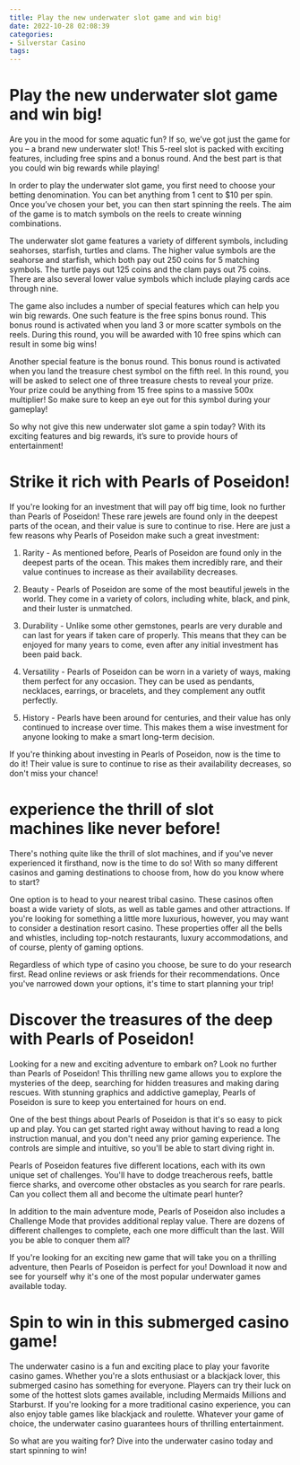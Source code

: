 ```yaml
---
title: Play the new underwater slot game and win big!
date: 2022-10-28 02:08:39
categories:
- Silverstar Casino
tags:
---
```



#  Play the new underwater slot game and win big!

Are you in the mood for some aquatic fun? If so, we’ve got just the game for you – a brand new underwater slot! This 5-reel slot is packed with exciting features, including free spins and a bonus round. And the best part is that you could win big rewards while playing!

In order to play the underwater slot game, you first need to choose your betting denomination. You can bet anything from 1 cent to $10 per spin. Once you’ve chosen your bet, you can then start spinning the reels. The aim of the game is to match symbols on the reels to create winning combinations.

The underwater slot game features a variety of different symbols, including seahorses, starfish, turtles and clams. The higher value symbols are the seahorse and starfish, which both pay out 250 coins for 5 matching symbols. The turtle pays out 125 coins and the clam pays out 75 coins. There are also several lower value symbols which include playing cards ace through nine.

The game also includes a number of special features which can help you win big rewards. One such feature is the free spins bonus round. This bonus round is activated when you land 3 or more scatter symbols on the reels. During this round, you will be awarded with 10 free spins which can result in some big wins!

Another special feature is the bonus round. This bonus round is activated when you land the treasure chest symbol on the fifth reel. In this round, you will be asked to select one of three treasure chests to reveal your prize. Your prize could be anything from 15 free spins to a massive 500x multiplier! So make sure to keep an eye out for this symbol during your gameplay!

So why not give this new underwater slot game a spin today? With its exciting features and big rewards, it’s sure to provide hours of entertainment!

#  Strike it rich with Pearls of Poseidon!

If you're looking for an investment that will pay off big time, look no further than Pearls of Poseidon! These rare jewels are found only in the deepest parts of the ocean, and their value is sure to continue to rise. Here are just a few reasons why Pearls of Poseidon make such a great investment:

1. Rarity - As mentioned before, Pearls of Poseidon are found only in the deepest parts of the ocean. This makes them incredibly rare, and their value continues to increase as their availability decreases.

2. Beauty - Pearls of Poseidon are some of the most beautiful jewels in the world. They come in a variety of colors, including white, black, and pink, and their luster is unmatched.

3. Durability - Unlike some other gemstones, pearls are very durable and can last for years if taken care of properly. This means that they can be enjoyed for many years to come, even after any initial investment has been paid back.

4. Versatility - Pearls of Poseidon can be worn in a variety of ways, making them perfect for any occasion. They can be used as pendants, necklaces, earrings, or bracelets, and they complement any outfit perfectly.

5. History - Pearls have been around for centuries, and their value has only continued to increase over time. This makes them a wise investment for anyone looking to make a smart long-term decision.

If you're thinking about investing in Pearls of Poseidon, now is the time to do it! Their value is sure to continue to rise as their availability decreases, so don't miss your chance!

#   experience the thrill of slot machines like never before!

There's nothing quite like the thrill of slot machines, and if you've never experienced it firsthand, now is the time to do so! With so many different casinos and gaming destinations to choose from, how do you know where to start?

One option is to head to your nearest tribal casino. These casinos often boast a wide variety of slots, as well as table games and other attractions. If you're looking for something a little more luxurious, however, you may want to consider a destination resort casino. These properties offer all the bells and whistles, including top-notch restaurants, luxury accommodations, and of course, plenty of gaming options.

Regardless of which type of casino you choose, be sure to do your research first. Read online reviews or ask friends for their recommendations. Once you've narrowed down your options, it's time to start planning your trip!

#  Discover the treasures of the deep with Pearls of Poseidon!

Looking for a new and exciting adventure to embark on? Look no further than Pearls of Poseidon! This thrilling new game allows you to explore the mysteries of the deep, searching for hidden treasures and making daring rescues. With stunning graphics and addictive gameplay, Pearls of Poseidon is sure to keep you entertained for hours on end.

One of the best things about Pearls of Poseidon is that it's so easy to pick up and play. You can get started right away without having to read a long instruction manual, and you don't need any prior gaming experience. The controls are simple and intuitive, so you'll be able to start diving right in.

Pearls of Poseidon features five different locations, each with its own unique set of challenges. You'll have to dodge treacherous reefs, battle fierce sharks, and overcome other obstacles as you search for rare pearls. Can you collect them all and become the ultimate pearl hunter?

In addition to the main adventure mode, Pearls of Poseidon also includes a Challenge Mode that provides additional replay value. There are dozens of different challenges to complete, each one more difficult than the last. Will you be able to conquer them all?

If you're looking for an exciting new game that will take you on a thrilling adventure, then Pearls of Poseidon is perfect for you! Download it now and see for yourself why it's one of the most popular underwater games available today.

#  Spin to win in this submerged casino game!

The underwater casino is a fun and exciting place to play your favorite casino games. Whether you're a slots enthusiast or a blackjack lover, this submerged casino has something for everyone. Players can try their luck on some of the hottest slots games available, including Mermaids Millions and Starburst. If you're looking for a more traditional casino experience, you can also enjoy table games like blackjack and roulette. Whatever your game of choice, the underwater casino guarantees hours of thrilling entertainment.

So what are you waiting for? Dive into the underwater casino today and start spinning to win!